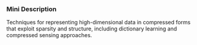 ### Mini Description

Techniques for representing high-dimensional data in compressed forms that exploit sparsity and structure, including dictionary learning and compressed sensing approaches.
